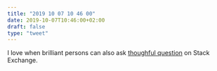```yaml
---
title: "2019 10 07 10 46 00"
date: 2019-10-07T10:46:00+02:00
draft: false
type: "tweet"
---
```

I love when brilliant persons can also ask [thoughful question](https://unix.stackexchange.com/q/545244) on Stack Exchange.
